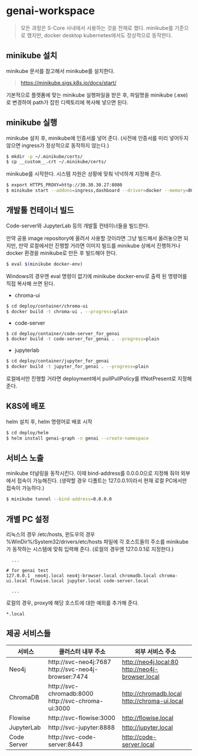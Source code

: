 # genai-workspace

> 모든 과정은 S-Core 사내에서 사용하는 것을 전제로 했다.
> minikube를 기준으로 했지만, docker desktop kubernetes에서도 정상적으로 동작한다.

## minikube 설치

minikube 문서를 참고해서 minikube를 설치한다.

> https://minikube.sigs.k8s.io/docs/start/

기본적으로 플랫폼에 맞는 minikube 실행파일을 받은 후, 파일명을 minikube (.exe) 로 변경하여 path가 잡힌 디렉토리에 복사해 넣으면 된다.

## minikube 실행

minikube 설치 후, minikube에 인증서를 넣어 준다. (사전에 인증서를 미리 넣어두지 않으면 ingress가 정상적으로 동작하지 않는다.)

```sh
$ mkdir -p ~/.minikube/certs/
$ cp __custom__.crt ~/.minikube/certs/
```

minikube를 시작한다. 시스템 자원은 상황에 맞춰 넉넉하게 지정해 준다.

```sh
$ export HTTPS_PROXY=http://30.30.30.27:8080
$ minikube start --addons=ingress,dashboard --driver=docker --memory=8GB --cpus=4 --disk-size=30GB
```

## 개발툴 컨테이너 빌드

Code-server와 JupyterLab 등의 개발툴 컨테이너들을 빌드한다.

만약 공용 image repository에 올려서 사용할 것이라면 그냥 빌드해서 올려놓으면 되지만, 만약 로컬에서만 진행할 거라면 이미지 빌드를 minikube 상에서 진행하거나 docker 환경을 minikube로 만든 후 빌드해야 한다.

```sh
$ eval $(minikube docker-env)
```

Windows의 경우엔 eval 명령이 없기에 minikube docker-env로 출력 된 명령어를 직접 복사해 쓰면 된다.

* chroma-ui
```sh
$ cd deploy/container/chroma-ui
$ docker build -t chroma-ui . --progress=plain
```

* code-server
```sh
$ cd deploy/container/code-server_for_genai
$ docker build -t code-server_for_genai . --progress=plain
```

* jupyterlab
```sh
$ cd deploy/container/jupyter_for_genai
$ docker build -t jupyter_for_genai . --progress=plain
```

로컬에서만 진행할 거라면 deployment에서 pullPullPolicy를 IfNotPresent로 지정해 준다.

## K8S에 배포

helm 설치 후, helm 명령어로 배포 시작

```sh
$ cd deploy/helm
$ helm install genai-graph -n genai --create-namespace
```

## 서비스 노출

minikube 터널링을 동작시킨다. 이때 bind-address를 0.0.0.0으로 지정해 줘야 외부에서 접속이 가능해진다. (생략할 경우 디폴트는 127.0.0.1이라서 현재 로컬 PC에서만 접속이 가능하다.)

```sh
$ minikube tunnel --bind-address=0.0.0.0
```

## 개별 PC 설정

리눅스의 경우 /etc/hosts, 윈도우의 경우 %WinDir%/System32/drivers/etc/hosts 파일에 각 호스트들의 주소를 minikube가 동작하는 시스템에 맞춰 입력해 준다. (로컬의 경우엔 127.0.0.1로 지정한다.)

```
  ...

# for genai test
127.0.0.1  neo4j.local neo4j-browser.local chromadb.local chroma-ui.local flowise.local jupyter.local code-server.local

  ...
```

로컬의 경우, proxy에 해당 호스트에 대한 예외를 추가해 준다.

```
*.local
```

## 제공 서비스들

| 서비스 | 클러스터 내부 주소 | 외부 서비스 주소 |
|-------|-------------------|-----------------|
| Neo4j | http://svc-neo4j:7687 <br/> http://svc-neo4j-browser:7474 | http://neo4j.local:80 <br/> http://neo4j-browser.local |
| ChromaDB | http://svc-chromadb:8000 <br/> http://svc-chroma-ui:3000 | http://chromadb.local <br/> http://chroma-ui.local |
| Flowise | http://svc-flowise:3000 | http://flowise.local |
| JupyterLab | http://svc-jupyter:8888 | http://jupyter.local |
| Code Server | http://svc-code-server:8443 | http://code-server.local |
